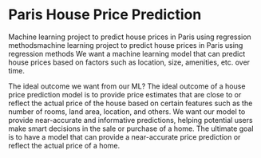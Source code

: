 # Paris House Price Prediction
Machine learning project to predict house prices in Paris using regression methodsmachine learning project to predict house prices in Paris using regression methods
We want a machine learning model that can predict house prices based on factors such as location, size, amenities, etc. over time.

The ideal outcome we want from our ML?
The ideal outcome of a house price prediction model is to provide price estimates that are close to or reflect the actual price of the house based on certain features such as the number of rooms, land area, location, and others.
We want our model to provide near-accurate and informative predictions, helping potential users make smart decisions in the sale or purchase of a home. The ultimate goal is to have a model that can provide a near-accurate price prediction or reflect the actual price of a home.


